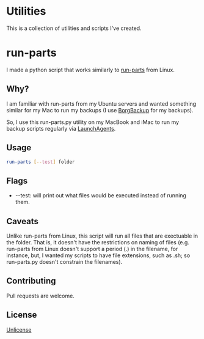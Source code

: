# Utilities

This is a collection of utilities and scripts I've created.

# run-parts

I made a python script that works similarly to [run-parts](http://manpages.ubuntu.com/manpages/trusty/man8/run-parts.8.html) from Linux. 

## Why?

I am familiar with run-parts from my Ubuntu servers and wanted something similar for my Mac to run my backups (I use [BorgBackup](https://www.borgbackup.org) for my backups).

So, I use this run-parts.py utility on my MacBook and iMac to run my backup scripts regularly via [LaunchAgents](https://www.launchd.info).

## Usage

```bash
run-parts [--test] folder
```

## Flags

* --test: will print out what files would be executed instead of running them.

## Caveats

Unlike run-parts from Linux, this script will run all files that are exectuable in the folder. That is, it doesn't have the restrictions on naming of files (e.g. run-parts from Linux doesn't support a period (.) in the filename, for instance, but, I wanted my scripts to have file extensions, such as .sh; so run-parts.py doesn't constrain the filenames).

## Contributing
Pull requests are welcome.

## License
[Unlicense](https://unlicense.org)